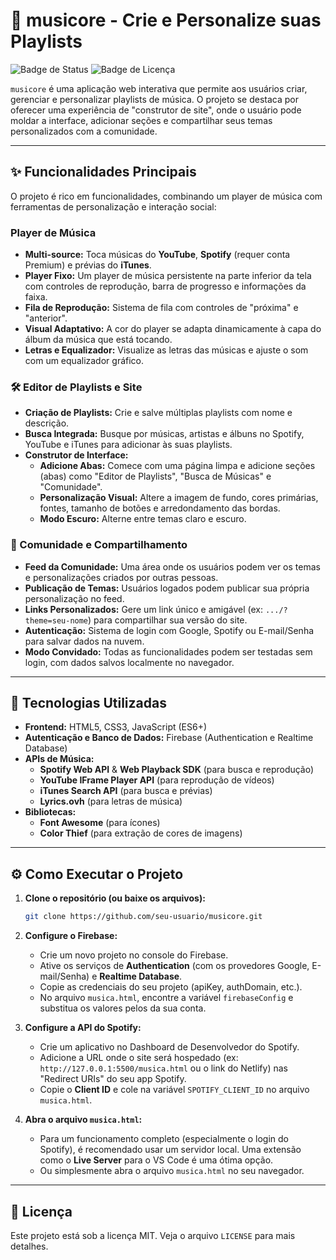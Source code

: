 # 🎵 musicore - Crie e Personalize suas Playlists

![Badge de Status](https://img.shields.io/badge/status-em%20desenvolvimento-yellow)
![Badge de Licença](https://img.shields.io/badge/licen%C3%A7a-MIT-blue)

`musicore` é uma aplicação web interativa que permite aos usuários criar, gerenciar e personalizar playlists de música. O projeto se destaca por oferecer uma experiência de "construtor de site", onde o usuário pode moldar a interface, adicionar seções e compartilhar seus temas personalizados com a comunidade.

<!-- ADICIONE UMA IMAGEM OU GIF DO SEU SITE AQUI -->
<!-- Exemplo:  -->

---

## ✨ Funcionalidades Principais

O projeto é rico em funcionalidades, combinando um player de música com ferramentas de personalização e interação social:

### Player de Música
- **Multi-source:** Toca músicas do **YouTube**, **Spotify** (requer conta Premium) e prévias do **iTunes**.
- **Player Fixo:** Um player de música persistente na parte inferior da tela com controles de reprodução, barra de progresso e informações da faixa.
- **Fila de Reprodução:** Sistema de fila com controles de "próxima" e "anterior".
- **Visual Adaptativo:** A cor do player se adapta dinamicamente à capa do álbum da música que está tocando.
- **Letras e Equalizador:** Visualize as letras das músicas e ajuste o som com um equalizador gráfico.

### 🛠️ Editor de Playlists e Site
- **Criação de Playlists:** Crie e salve múltiplas playlists com nome e descrição.
- **Busca Integrada:** Busque por músicas, artistas e álbuns no Spotify, YouTube e iTunes para adicionar às suas playlists.
- **Construtor de Interface:**
    - **Adicione Abas:** Comece com uma página limpa e adicione seções (abas) como "Editor de Playlists", "Busca de Músicas" e "Comunidade".
    - **Personalização Visual:** Altere a imagem de fundo, cores primárias, fontes, tamanho de botões e arredondamento das bordas.
    - **Modo Escuro:** Alterne entre temas claro e escuro.

### 👥 Comunidade e Compartilhamento
- **Feed da Comunidade:** Uma área onde os usuários podem ver os temas e personalizações criados por outras pessoas.
- **Publicação de Temas:** Usuários logados podem publicar sua própria personalização no feed.
- **Links Personalizados:** Gere um link único e amigável (ex: `.../?theme=seu-nome`) para compartilhar sua versão do site.
- **Autenticação:** Sistema de login com Google, Spotify ou E-mail/Senha para salvar dados na nuvem.
- **Modo Convidado:** Todas as funcionalidades podem ser testadas sem login, com dados salvos localmente no navegador.

---

## 🚀 Tecnologias Utilizadas

- **Frontend:** HTML5, CSS3, JavaScript (ES6+)
- **Autenticação e Banco de Dados:** Firebase (Authentication e Realtime Database)
- **APIs de Música:**
    - **Spotify Web API** & **Web Playback SDK** (para busca e reprodução)
    - **YouTube IFrame Player API** (para reprodução de vídeos)
    - **iTunes Search API** (para busca e prévias)
    - **Lyrics.ovh** (para letras de música)
- **Bibliotecas:**
    - **Font Awesome** (para ícones)
    - **Color Thief** (para extração de cores de imagens)

---

## ⚙️ Como Executar o Projeto

1.  **Clone o repositório (ou baixe os arquivos):**
    ```bash
    git clone https://github.com/seu-usuario/musicore.git
    ```
2.  **Configure o Firebase:**
    - Crie um novo projeto no console do Firebase.
    - Ative os serviços de **Authentication** (com os provedores Google, E-mail/Senha) e **Realtime Database**.
    - Copie as credenciais do seu projeto (apiKey, authDomain, etc.).
    - No arquivo `musica.html`, encontre a variável `firebaseConfig` e substitua os valores pelos da sua conta.

3.  **Configure a API do Spotify:**
    - Crie um aplicativo no Dashboard de Desenvolvedor do Spotify.
    - Adicione a URL onde o site será hospedado (ex: `http://127.0.0.1:5500/musica.html` ou o link do Netlify) nas "Redirect URIs" do seu app Spotify.
    - Copie o **Client ID** e cole na variável `SPOTIFY_CLIENT_ID` no arquivo `musica.html`.

4.  **Abra o arquivo `musica.html`:**
    - Para um funcionamento completo (especialmente o login do Spotify), é recomendado usar um servidor local. Uma extensão como o **Live Server** para o VS Code é uma ótima opção.
    - Ou simplesmente abra o arquivo `musica.html` no seu navegador.

---

## 📝 Licença

Este projeto está sob a licença MIT. Veja o arquivo `LICENSE` para mais detalhes.
